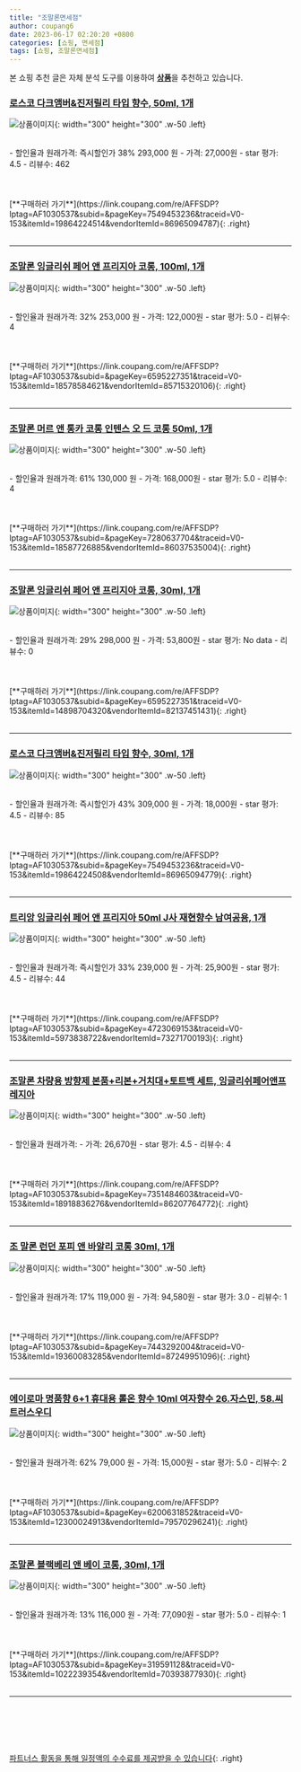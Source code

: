 ```yaml
---
title: "조말론면세점"
author: coupang6
date: 2023-06-17 02:20:20 +0800
categories: [쇼핑, 면세점]
tags: [쇼핑, 조말론면세점]
---
```


본 쇼핑 추천 글은 자체 분석 도구를 이용하여 [**상품**](https://link.coupang.com/a/bao1ui)을 추천하고 있습니다.

### [로스코 다크앰버&진저릴리 타입 향수, 50ml, 1개](https://link.coupang.com/re/AFFSDP?lptag=AF1030537&subid=&pageKey=7549453236&traceid=V0-153&itemId=19864224514&vendorItemId=86965094787)

![상품이미지](https://thumbnail9.coupangcdn.com/thumbnails/remote/230x230ex/image/vendor_inventory/16dc/4aabea8d96cbebaaa77b8672fb928dd8525b50d4b5143882e00acf2ffe51.jpg){: width="300" height="300" .w-50 .left}


<br>
- 할인율과 원래가격: 즉시할인가 38%  293,000   원
- 가격: 27,000원
- star 평가: 4.5
- 리뷰수: 462
<br>
<br>
<br>
<br>
[**구매하러 가기**](https://link.coupang.com/re/AFFSDP?lptag=AF1030537&subid=&pageKey=7549453236&traceid=V0-153&itemId=19864224514&vendorItemId=86965094787){: .right}
<br>
<br>

---

### [조말론 잉글리쉬 페어 앤 프리지아 코롱, 100ml, 1개](https://link.coupang.com/re/AFFSDP?lptag=AF1030537&subid=&pageKey=6595227351&traceid=V0-153&itemId=18578584621&vendorItemId=85715320106)

![상품이미지](https://thumbnail10.coupangcdn.com/thumbnails/remote/230x230ex/image/vendor_inventory/5389/d7e2662d54d7ce2d9d7fb6c5e51b4723ba58be3d9ae80e0581d6e3e4eb79.JPG){: width="300" height="300" .w-50 .left}


<br>
- 할인율과 원래가격: 32%  253,000   원
- 가격: 122,000원
- star 평가: 5.0
- 리뷰수: 4
<br>
<br>
<br>
<br>
[**구매하러 가기**](https://link.coupang.com/re/AFFSDP?lptag=AF1030537&subid=&pageKey=6595227351&traceid=V0-153&itemId=18578584621&vendorItemId=85715320106){: .right}
<br>
<br>

---

### [조말론 머르 앤 통카 코롱 인텐스 오 드 코롱 50ml, 1개](https://link.coupang.com/re/AFFSDP?lptag=AF1030537&subid=&pageKey=7280637704&traceid=V0-153&itemId=18587726885&vendorItemId=86037535004)

![상품이미지](https://thumbnail8.coupangcdn.com/thumbnails/remote/230x230ex/image/vendor_inventory/344f/4c5d3eeda95288aca8a944c391d0b4e68aa585a08dab0772c1c393bd06bf.jpeg){: width="300" height="300" .w-50 .left}


<br>
- 할인율과 원래가격: 61%  130,000   원
- 가격: 168,000원
- star 평가: 5.0
- 리뷰수: 4
<br>
<br>
<br>
<br>
[**구매하러 가기**](https://link.coupang.com/re/AFFSDP?lptag=AF1030537&subid=&pageKey=7280637704&traceid=V0-153&itemId=18587726885&vendorItemId=86037535004){: .right}
<br>
<br>

---

### [조말론 잉글리쉬 페어 앤 프리지아 코롱, 30ml, 1개](https://link.coupang.com/re/AFFSDP?lptag=AF1030537&subid=&pageKey=6595227351&traceid=V0-153&itemId=14898704320&vendorItemId=82137451431)

![상품이미지](https://thumbnail8.coupangcdn.com/thumbnails/remote/230x230ex/image/vendor_inventory/f956/c78d460ef1989536cd75641a011675daa49012416e1e6346414ad0b98a15.png){: width="300" height="300" .w-50 .left}


<br>
- 할인율과 원래가격: 29%  298,000   원
- 가격: 53,800원
- star 평가: No data
- 리뷰수: 0
<br>
<br>
<br>
<br>
[**구매하러 가기**](https://link.coupang.com/re/AFFSDP?lptag=AF1030537&subid=&pageKey=6595227351&traceid=V0-153&itemId=14898704320&vendorItemId=82137451431){: .right}
<br>
<br>

---

### [로스코 다크앰버&진저릴리 타입 향수, 30ml, 1개](https://link.coupang.com/re/AFFSDP?lptag=AF1030537&subid=&pageKey=7549453236&traceid=V0-153&itemId=19864224508&vendorItemId=86965094779)

![상품이미지](https://thumbnail7.coupangcdn.com/thumbnails/remote/230x230ex/image/vendor_inventory/6de7/eb0db2cfb55af0dce32b5554c50fbc8e3069988b730cecd1241959be45fe.jpg){: width="300" height="300" .w-50 .left}


<br>
- 할인율과 원래가격: 즉시할인가 43%  309,000   원
- 가격: 18,000원
- star 평가: 4.5
- 리뷰수: 85
<br>
<br>
<br>
<br>
[**구매하러 가기**](https://link.coupang.com/re/AFFSDP?lptag=AF1030537&subid=&pageKey=7549453236&traceid=V0-153&itemId=19864224508&vendorItemId=86965094779){: .right}
<br>
<br>

---

### [트리앙 잉글리쉬 페어 앤 프리지아 50ml J사 재현향수 남여공용, 1개](https://link.coupang.com/re/AFFSDP?lptag=AF1030537&subid=&pageKey=4723069153&traceid=V0-153&itemId=5973838722&vendorItemId=73271700193)

![상품이미지](https://thumbnail6.coupangcdn.com/thumbnails/remote/230x230ex/image/vendor_inventory/1419/df28f008923e199238b9c5f607b8a91ae72473f2ca79a2db99e7d4be30ff.jpg){: width="300" height="300" .w-50 .left}


<br>
- 할인율과 원래가격: 즉시할인가 33%  239,000   원
- 가격: 25,900원
- star 평가: 4.5
- 리뷰수: 44
<br>
<br>
<br>
<br>
[**구매하러 가기**](https://link.coupang.com/re/AFFSDP?lptag=AF1030537&subid=&pageKey=4723069153&traceid=V0-153&itemId=5973838722&vendorItemId=73271700193){: .right}
<br>
<br>

---

### [조말론 차량용 방향제 본품+리본+거치대+토트백 세트, 잉글리쉬페어앤프레지아](https://link.coupang.com/re/AFFSDP?lptag=AF1030537&subid=&pageKey=7351484603&traceid=V0-153&itemId=18918836276&vendorItemId=86207764772)

![상품이미지](https://thumbnail8.coupangcdn.com/thumbnails/remote/230x230ex/image/vendor_inventory/0dd8/3fc7e14d586de7cbde8381b3d5fc2da240b6d785c23d3a22d6f5164276ce.jpg){: width="300" height="300" .w-50 .left}


<br>
- 할인율과 원래가격: 
- 가격: 26,670원
- star 평가: 4.5
- 리뷰수: 4
<br>
<br>
<br>
<br>
[**구매하러 가기**](https://link.coupang.com/re/AFFSDP?lptag=AF1030537&subid=&pageKey=7351484603&traceid=V0-153&itemId=18918836276&vendorItemId=86207764772){: .right}
<br>
<br>

---

### [조 말론 런던 포피 앤 바알리 코롱 30ml, 1개](https://link.coupang.com/re/AFFSDP?lptag=AF1030537&subid=&pageKey=7443292004&traceid=V0-153&itemId=19360083285&vendorItemId=87249951096)

![상품이미지](https://thumbnail10.coupangcdn.com/thumbnails/remote/230x230ex/image/vendor_inventory/f73e/1ebf614c406a63d59f27e65a466072dfb95a40176a56c498ea11634d8def.jpg){: width="300" height="300" .w-50 .left}


<br>
- 할인율과 원래가격: 17%  119,000   원
- 가격: 94,580원
- star 평가: 3.0
- 리뷰수: 1
<br>
<br>
<br>
<br>
[**구매하러 가기**](https://link.coupang.com/re/AFFSDP?lptag=AF1030537&subid=&pageKey=7443292004&traceid=V0-153&itemId=19360083285&vendorItemId=87249951096){: .right}
<br>
<br>

---

### [에이로마 명품향 6+1 휴대용 롤온 향수 10ml 여자향수 26.자스민, 58.씨트러스우디](https://link.coupang.com/re/AFFSDP?lptag=AF1030537&subid=&pageKey=6200631852&traceid=V0-153&itemId=12300024913&vendorItemId=79570296241)

![상품이미지](https://thumbnail9.coupangcdn.com/thumbnails/remote/230x230ex/image/vendor_inventory/bd24/b04cc5f16ed25a307c40bd8b76552d1247f43641db78ca256e4c1b1359fb.png){: width="300" height="300" .w-50 .left}


<br>
- 할인율과 원래가격: 62%  79,000   원
- 가격: 15,000원
- star 평가: 5.0
- 리뷰수: 2
<br>
<br>
<br>
<br>
[**구매하러 가기**](https://link.coupang.com/re/AFFSDP?lptag=AF1030537&subid=&pageKey=6200631852&traceid=V0-153&itemId=12300024913&vendorItemId=79570296241){: .right}
<br>
<br>

---

### [조말론 블랙베리 앤 베이 코롱, 30ml, 1개](https://link.coupang.com/re/AFFSDP?lptag=AF1030537&subid=&pageKey=319591128&traceid=V0-153&itemId=1022239354&vendorItemId=70393877930)

![상품이미지](https://thumbnail6.coupangcdn.com/thumbnails/remote/230x230ex/image/vendor_inventory/3f2e/bd00b0c3b1b2d8c8bcaac68ff795ac8d9b69a6dcf0bf1429e7b9129bd455.jpg){: width="300" height="300" .w-50 .left}


<br>
- 할인율과 원래가격: 13%  116,000   원
- 가격: 77,090원
- star 평가: 5.0
- 리뷰수: 1
<br>
<br>
<br>
<br>
[**구매하러 가기**](https://link.coupang.com/re/AFFSDP?lptag=AF1030537&subid=&pageKey=319591128&traceid=V0-153&itemId=1022239354&vendorItemId=70393877930){: .right}
<br>
<br>

---
<br><br><br><br><br> [파트너스 활동을 통해 일정액의 수수료를 제공받을 수 있습니다](https://link.coupang.com/a/bao1ui){: .right}